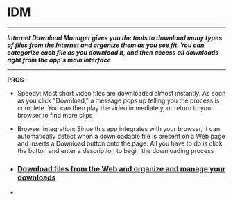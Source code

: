 # IDM

___

***Internet Download Manager gives you the tools to download many types of files from the Internet and organize them as you see fit. You can categorize each file as you download it, and then access all downloads right from the app's main interface***

___

**PROS**

+  Speedy: Most short video files are downloaded almost instantly. As soon as you click "Download," a message pops up telling you the process is complete. You can then play the video immediately, or return to your browser to find more clips

+  Browser integration: Since this app integrates with your browser, it can automatically detect when a downloadable file is present on a Web page and inserts a Download button onto the page. All you have to do is click the button and enter a description to begin the downloading process

+  ### [Download files from the Web and organize and manage your downloads](https://www.bing.com/images/search?view=detailV2&ccid=W3%2bQQyND&id=3080FED7D7DE4AE854CA5868C9586DA2AACDE114&thid=OIP.W3-QQyNDdnpyrG5MZLKetQHaDt&mediaurl=https%3a%2f%2fed3s.com%2fwp-content%2fuploads%2finternet-download-manager-1.gif&cdnurl=https%3a%2f%2fth.bing.com%2fth%2fid%2fR.5b7f90432343767a72ac6e4c64b29eb5%3frik%3dFOHNqqJtWMloWA%26pid%3dImgRaw%26r%3d0&exph=500&expw=1000&q=internet+download+manager&simid=608053931143801534&FORM=IRPRST&ck=41DDA7FF256B192A4E3A56C1BC65F2C5&selectedIndex=14&itb=0)

+  
